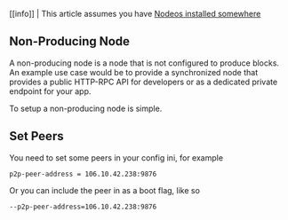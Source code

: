 [[info]]
|
This article assumes you have [Nodeos installed somewhere](doc:install-nodeos)

## Non-Producing Node
A non-producing node is a node that is not configured to produce blocks. An example use case would be to provide a synchronized node that provides a public HTTP-RPC API for developers or as a dedicated private endpoint for your app.

To setup a non-producing node is simple.
## Set Peers
You need to set some peers in your config ini, for example

```text
p2p-peer-address = 106.10.42.238:9876
```
Or you can include the peer in as a boot flag, like so

```text
--p2p-peer-address=106.10.42.238:9876
```
